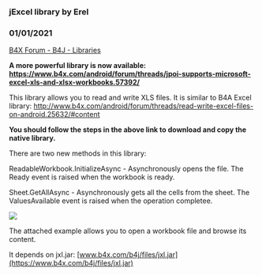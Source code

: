 ### jExcel library by Erel
### 01/01/2021
[B4X Forum - B4J - Libraries](https://www.b4x.com/android/forum/threads/35004/)

**A more powerful library is now available: <https://www.b4x.com/android/forum/threads/jpoi-supports-microsoft-excel-xls-and-xlsx-workbooks.57392/>**  
  
This library allows you to read and write XLS files. It is similar to B4A Excel library: <http://www.b4x.com/android/forum/threads/read-write-excel-files-on-android.25632/#content>  
  
**You should follow the steps in the above link to download and copy the native library.**  
  
There are two new methods in this library:  
  
ReadableWorkbook.InitializeAsync - Asynchronously opens the file. The Ready event is raised when the workbook is ready.  
  
Sheet.GetAllAsync - Asynchronously gets all the cells from the sheet. The ValuesAvailable event is raised when the operation completee.  
  
![](http://www.b4x.com/basic4android/images/SS-2013-11-26_14.37.34.png)  
  
The attached example allows you to open a workbook file and browse its content.  
  
It depends on jxl.jar: [www.b4x.com/b4j/files/jxl.jar](https://www.b4x.com/b4j/files/jxl.jar)